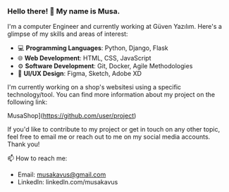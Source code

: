 ### Hello there! 👋 My name is Musa.

I'm a computer Engineer and currently working at Güven Yazılım. Here's a glimpse of my skills and areas of interest:

- 💻 **Programming Languages**: Python, Django, Flask
- 🌐 **Web Development**: HTML, CSS, JavaScript
- ⚙️ **Software Development**: Git, Docker, Agile Methodologies
- 🎨 **UI/UX Design**: Figma, Sketch, Adobe XD

I'm currently working on a shop's websitesi using a specific technology/tool. You can find more information about my project on the following link:

MusaShop](https://github.com/user/project)

If you'd like to contribute to my project or get in touch on any other topic, feel free to email me or reach out to me on my social media accounts. Thank you!

📫 How to reach me:
- Email: musakavus@gmail.com
- LinkedIn: linkedln.com/musakavus
